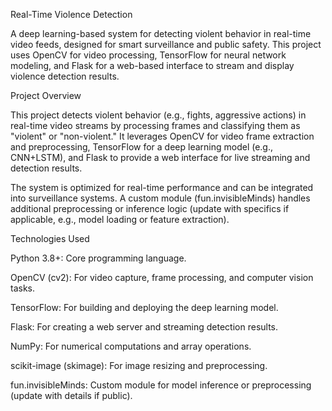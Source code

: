 Real-Time Violence Detection

A deep learning-based system for detecting violent behavior in real-time video feeds, designed for smart surveillance and public safety. This project uses OpenCV for video processing, TensorFlow for neural network modeling, and Flask for a web-based interface to stream and display violence detection results.

Project Overview

This project detects violent behavior (e.g., fights, aggressive actions) in real-time video streams by processing frames and classifying them as "violent" or "non-violent." It leverages OpenCV for video frame extraction and preprocessing, TensorFlow for a deep learning model (e.g., CNN+LSTM), and Flask to provide a web interface for live streaming and detection results.

The system is optimized for real-time performance and can be integrated into surveillance systems. A custom module (fun.invisibleMinds) handles additional preprocessing or inference logic (update with specifics if applicable, e.g., model loading or feature extraction).


Technologies Used





Python 3.8+: Core programming language.



OpenCV (cv2): For video capture, frame processing, and computer vision tasks.



TensorFlow: For building and deploying the deep learning model.



Flask: For creating a web server and streaming detection results.



NumPy: For numerical computations and array operations.



scikit-image (skimage): For image resizing and preprocessing.



fun.invisibleMinds: Custom module for model inference or preprocessing (update with details if public).
